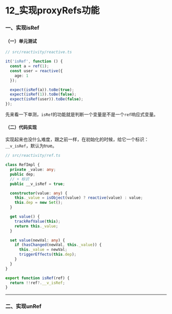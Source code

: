# 12_实现proxyRefs功能

### 一、实现isRef

#### （一）单元测试

```ts
// src/reactivity/reactive.ts

it('isRef', function () {
  const a = ref(1);
  const user = reactive({
    age: 1
  });

  expect(isRef(a)).toBe(true);
  expect(isRef(1)).toBe(false);
  expect(isRef(user)).toBe(false);
});
```

先来看一下单测，`isRef`的功能就是判断一个变量是不是一个`ref`响应式变量。

#### （二）代码实现

实现起来也没什么难度，跟之前一样，在初始化的时候，给它一个标识：`__v_isRef`，默认为true。

```ts
// src/reactivity/ref.ts

class RefImpl {
  private _value: any;
  public dep;
  // + 标识
  public __v_isRef = true;

  constructor(value: any) {
    this._value = isObject(value) ? reactive(value) : value;
    this.dep = new Set();
  }

  get value() {
    trackRefValue(this);
    return this._value;
  }

  set value(newVal: any) {
    if (hasChanged(newVal, this._value)) {
      this._value = newVal;
      triggerEffects(this.dep);
    }
  }
}

export function isRef(ref) {
  return !!ref?.__v_isRef;
}
```

[//]: # (todo 单测截图)

---------------------------------------------------------------------------------------

### 二、实现unRef
